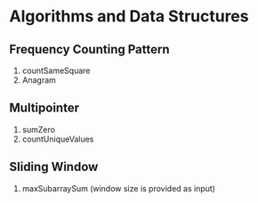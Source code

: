 # Algorithms and Data Structures

## Frequency Counting Pattern
1. countSameSquare
2. Anagram

## Multipointer
1. sumZero
2. countUniqueValues

## Sliding Window
1. maxSubarraySum (window size is provided as input)